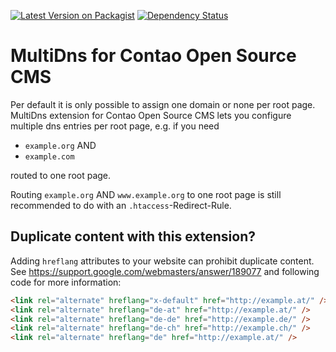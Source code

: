 [![Latest Version on Packagist](http://img.shields.io/packagist/v/richardhj/contao-multidns.svg)](https://packagist.org/packages/richardhj/contao-multidns)
[![Dependency Status](https://www.versioneye.com/php/richardhj:contao-multidns/badge.svg)](https://www.versioneye.com/php/richardhj:contao-multidns)

# MultiDns for Contao Open Source CMS

Per default it is only possible to assign one domain or none per root page.
MultiDns extension for Contao Open Source CMS lets you configure multiple dns entries per root page, e.g. if you need
- ```example.org``` AND
- ```example.com```

routed to one root page.

Routing ```example.org``` AND ```www.example.org``` to one root page is still recommended to do with an ```.htaccess```-Redirect-Rule.

## Duplicate content with this extension?

Adding ```hreflang``` attributes to your website can prohibit duplicate content.
See https://support.google.com/webmasters/answer/189077 and following code for more information:
```html
<link rel="alternate" hreflang="x-default" href="http://example.at/" />
<link rel="alternate" hreflang="de-at" href="http://example.at/" />
<link rel="alternate" hreflang="de-de" href="http://example.de/" />
<link rel="alternate" hreflang="de-ch" href="http://example.ch/" />
<link rel="alternate" hreflang="de" href="http://example.at/" />
```
